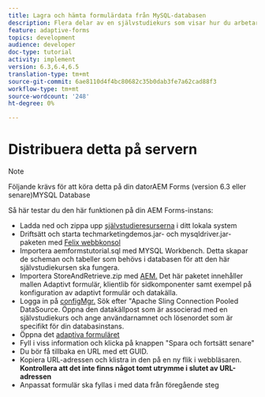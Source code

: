 ```yaml
---
title: Lagra och hämta formulärdata från MySQL-databasen
description: Flera delar av en självstudiekurs som visar hur du arbetar med att lagra och hämta formulärdata
feature: adaptive-forms
topics: development
audience: developer
doc-type: tutorial
activity: implement
version: 6.3,6.4,6.5
translation-type: tm+mt
source-git-commit: 6ae8110d4f4bc80682c35b0dab3fe7a62cad88f3
workflow-type: tm+mt
source-wordcount: '248'
ht-degree: 0%

---
```



# Distribuera detta på servern

>[!NOTE]
Följande krävs för att köra detta på din datorAEM Forms (version 6.3 eller senare)MYSQL Database

Så här testar du den här funktionen på din AEM Forms-instans:

* Ladda ned och zippa upp [självstudieresurserna](assets/store-retrieve-form-data.zip) i ditt lokala system
* Driftsätt och starta techmarketingdemos.jar- och mysqldriver.jar-paketen med [Felix webbkonsol](http://localhost:4502/system/console/configMgr)
* Importera aemformstutorial.sql med MYSQL Workbench. Detta skapar de scheman och tabeller som behövs i databasen för att den här självstudiekursen ska fungera.
* Importera StoreAndRetrieve.zip med [AEM.](http://localhost:4502/crx/packmgr/index.jsp) Det här paketet innehåller mallen Adaptivt formulär, klientlib för sidkomponenter samt exempel på konfiguration av adaptivt formulär och datakälla.
* Logga in på [configMgr.](http://localhost:4502/system/console/configMgr) Sök efter &quot;Apache Sling Connection Pooled DataSource. Öppna den datakällpost som är associerad med en självstudiekurs och ange användarnamnet och lösenordet som är specifikt för din databasinstans.
* Öppna det [adaptiva formuläret](http://localhost:4502/content/dam/formsanddocuments/demostoreandretrieveformdata/jcr:content?wcmmode=disabled)
* Fyll i viss information och klicka på knappen &quot;Spara och fortsätt senare&quot;
* Du bör få tillbaka en URL med ett GUID.
* Kopiera URL-adressen och klistra in den på en ny flik i webbläsaren. **Kontrollera att det inte finns något tomt utrymme i slutet av URL-adressen**
* Anpassat formulär ska fyllas i med data från föregående steg

